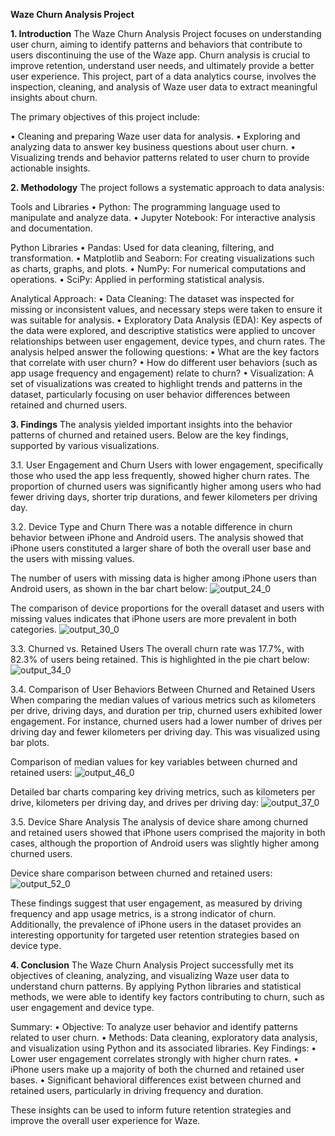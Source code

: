 **Waze Churn Analysis Project**

**1. Introduction**
The Waze Churn Analysis Project focuses on understanding user churn, aiming to identify patterns and behaviors that contribute to users discontinuing the use of the Waze app. Churn analysis is crucial to improve retention, understand user needs, and ultimately provide a better user experience. This project, part of a data analytics course, involves the inspection, cleaning, and analysis of Waze user data to extract meaningful insights about churn.

The primary objectives of this project include:

• Cleaning and preparing Waze user data for analysis.
• Exploring and analyzing data to answer key business questions about user churn.
• Visualizing trends and behavior patterns related to user churn to provide actionable insights.

**2. Methodology**
The project follows a systematic approach to data analysis:

Tools and Libraries
• Python: The programming language used to manipulate and analyze data.
• Jupyter Notebook: For interactive analysis and documentation.

Python Libraries
• Pandas: Used for data cleaning, filtering, and transformation.
• Matplotlib and Seaborn: For creating visualizations such as charts, graphs, and plots.
• NumPy: For numerical computations and operations.
• SciPy: Applied in performing statistical analysis.

Analytical Approach:
• Data Cleaning: 
The dataset was inspected for missing or inconsistent values, and necessary steps were taken to ensure it was suitable for analysis.
• Exploratory Data Analysis (EDA): 
Key aspects of the data were explored, and descriptive statistics were applied to uncover relationships between user engagement, device types, and churn rates. The analysis helped answer the following questions:
  • What are the key factors that correlate with user churn?
  • How do different user behaviors (such as app usage frequency and engagement) relate to churn?
  • Visualization: A set of visualizations was created to highlight trends and patterns in the dataset, particularly focusing on user behavior differences between retained and churned users.

**3. Findings**
The analysis yielded important insights into the behavior patterns of churned and retained users. Below are the key findings, supported by various visualizations.

3.1. User Engagement and Churn
Users with lower engagement, specifically those who used the app less frequently, showed higher churn rates. The proportion of churned users was significantly higher among users who had fewer driving days, shorter trip durations, and fewer kilometers per driving day.

3.2. Device Type and Churn
There was a notable difference in churn behavior between iPhone and Android users. The analysis showed that iPhone users constituted a larger share of both the overall user base and the users with missing values.

The number of users with missing data is higher among iPhone users than Android users, as shown in the bar chart below:
![output_24_0](https://github.com/user-attachments/assets/e424c213-b3b6-48f4-a4fe-c503d683e2be)

The comparison of device proportions for the overall dataset and users with missing values indicates that iPhone users are more prevalent in both categories.
![output_30_0](https://github.com/user-attachments/assets/3cd86b85-0ed3-4717-a33c-501ea6bf75e2)

3.3. Churned vs. Retained Users
The overall churn rate was 17.7%, with 82.3% of users being retained. This is highlighted in the pie chart below:
![output_34_0](https://github.com/user-attachments/assets/d6c3e677-7c3b-4bab-b10f-e9544451e712)

3.4. Comparison of User Behaviors Between Churned and Retained Users
When comparing the median values of various metrics such as kilometers per drive, driving days, and duration per trip, churned users exhibited lower engagement. For instance, churned users had a lower number of drives per driving day and fewer kilometers per driving day. This was visualized using bar plots.

Comparison of median values for key variables between churned and retained users:
![output_46_0](https://github.com/user-attachments/assets/fb4c238d-e036-4ed3-896e-489c3bbb452e)

Detailed bar charts comparing key driving metrics, such as kilometers per drive, kilometers per driving day, and drives per driving day:
![output_37_0](https://github.com/user-attachments/assets/09acf8f9-d1d5-43c0-b8f3-dd49e1e433dd)

3.5. Device Share Analysis
The analysis of device share among churned and retained users showed that iPhone users comprised the majority in both cases, although the proportion of Android users was slightly higher among churned users.

Device share comparison between churned and retained users:
![output_52_0](https://github.com/user-attachments/assets/f6c1d37e-6b54-456b-a288-af8f91cddd89)

These findings suggest that user engagement, as measured by driving frequency and app usage metrics, is a strong indicator of churn. Additionally, the prevalence of iPhone users in the dataset provides an interesting opportunity for targeted user retention strategies based on device type.

**4. Conclusion**
The Waze Churn Analysis Project successfully met its objectives of cleaning, analyzing, and visualizing Waze user data to understand churn patterns. By applying Python libraries and statistical methods, we were able to identify key factors contributing to churn, such as user engagement and device type.

Summary:
• Objective: To analyze user behavior and identify patterns related to user churn.
• Methods: Data cleaning, exploratory data analysis, and visualization using Python and its associated libraries.
Key Findings:
  • Lower user engagement correlates strongly with higher churn rates.
  • iPhone users make up a majority of both the churned and retained user bases.
  • Significant behavioral differences exist between churned and retained users, particularly in driving frequency and duration.

These insights can be used to inform future retention strategies and improve the overall user experience for Waze.
